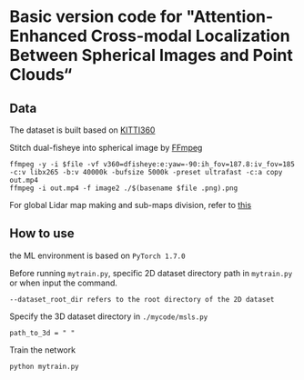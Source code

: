 # Basic version code for "Attention-Enhanced Cross-modal Localization Between Spherical Images and Point Clouds“

## Data
The dataset is built based on [KITTI360](https://www.cvlibs.net/datasets/kitti-360/)

Stitch dual-fisheye into spherical image by [FFmpeg](https://ffmpeg.org/)

```
ffmpeg -y -i $file -vf v360=dfisheye:e:yaw=-90:ih_fov=187.8:iv_fov=185 -c:v libx265 -b:v 40000k -bufsize 5000k -preset ultrafast -c:a copy out.mp4
ffmpeg -i out.mp4 -f image2 ./$(basename $file .png).png
```

For global Lidar map making and sub-maps division, refer to [this](https://github.com/Zhaozhpe/kitti360-map-python)


## How to use
the ML environment is based on `PyTorch 1.7.0`

Before running `mytrain.py`, specific 2D dataset directory path in `mytrain.py` or when input the command.

```--dataset_root_dir refers to the root directory of the 2D dataset```

Specify the 3D dataset directory in `./mycode/msls.py`

```path_to_3d = " "```

Train the network

```python mytrain.py```

